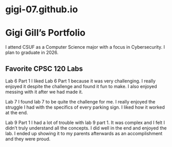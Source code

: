 # gigi-07.github.io
# Gigi Gill’s Portfolio

I attend CSUF as a Computer Science major with a focus in Cybersecurity. I plan to graduate in 2026.

## Favorite CPSC 120 Labs


Lab 6 Part 1 I liked Lab 6 Part 1 because it was very challenging. I really enjoyed it despite the challenge and found it fun to make. I also enjoyed messing with it after we had made it.

Lab 7 I found lab 7 to be quite the challenge for me. I really enjoyed the struggle I had with the specifics of every parking sign. I liked how it worked at the end.

Lab 9 Part 1 I had a lot of trouble with lab 9 part 1. It was complex and I felt I didn’t truly understand all the concepts. I did well in the end and enjoyed the lab. I ended up showing it to my parents afterwards as an accomplishment and they were proud.

